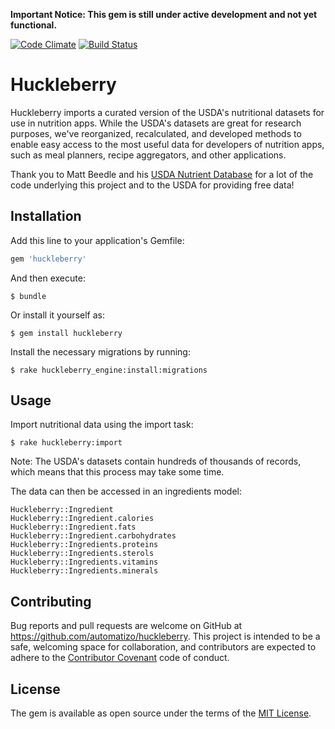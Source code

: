 **Important Notice: This gem is still under active development and not yet
functional.**

[![Code
Climate](https://codeclimate.com/github/automatizo/huckleberry/badges/gpa.svg)](https://codeclimate.com/github/automatizo/huckleberry) [![Build
Status](https://travis-ci.org/automatizo/huckleberry.svg?branch=master)](https://travis-ci.org/automatizo/huckleberry)

# Huckleberry

Huckleberry imports a curated version of the USDA's nutritional datasets for use
in nutrition apps. While the USDA's datasets are great for research purposes,
we've reorganized, recalculated, and developed methods to enable easy access to
the most useful data for developers of nutrition apps, such as meal planners,
recipe aggregators, and other applications.

Thank you to Matt Beedle and his [USDA Nutrient
Database](https://github.com/mattbeedle/usda-nutrient-database) for a lot of the
code underlying this project and to the USDA for providing free data!

## Installation

Add this line to your application's Gemfile:

```ruby
gem 'huckleberry'
```

And then execute:

    $ bundle

Or install it yourself as:

    $ gem install huckleberry

Install the necessary migrations by running:

    $ rake huckleberry_engine:install:migrations

## Usage

Import nutritional data using the import task:

    $ rake huckleberry:import

Note: The USDA's datasets contain hundreds of thousands of records, which means
that this process may take some time.

The data can then be accessed in an ingredients model:

    Huckleberry::Ingredient
    Huckleberry::Ingredient.calories
    Huckleberry::Ingredient.fats
    Huckleberry::Ingredient.carbohydrates
    Huckleberry::Ingredients.proteins
    Huckleberry::Ingredients.sterols
    Huckleberry::Ingredients.vitamins
    Huckleberry::Ingredients.minerals

## Contributing

Bug reports and pull requests are welcome on GitHub at https://github.com/automatizo/huckleberry. This project is intended to be a safe, welcoming space for collaboration, and contributors are expected to adhere to the [Contributor Covenant](contributor-covenant.org) code of conduct.

## License

The gem is available as open source under the terms of the [MIT License](http://opensource.org/licenses/MIT).

